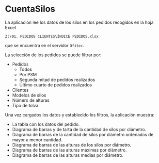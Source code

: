 # CuentaSilos

La aplicación lee los datos de los silos en los pedidos recogidos en la hoja Excel

`Z:\01. PEDIDOS CLIENTES\ÍNDICE PEDIDOS.xlsx`

que se encuentra en el servidor `Ofitec`.

La selección de los pedidos se puede filtrar por:

- Pedidos
  - Todos
  - Por PSM
  - Segunda mitad de pedidos realizados
  - Último cuarto de pedidos realizados
- Clientes
- Modelos de silos
- Número de alturas
- Tipo de tolva

Una vez cargados los datos y establecido los filtros, la aplicación muestra:

- La tabla con los datos del pedido.
- Diagrama de barras y de tarta de la cantidad de silos por diámetro.
- Diagrama de barras de la cantidad de silos por diámetro ordenados de mayor a menor cantidad.
- Diagrama de barras de las alturas de los silos por diámetro.
- Diagrama de barras de las alturas máximas por diámetro.
- Diagrama de barras de las alturas medias por diámetro.

